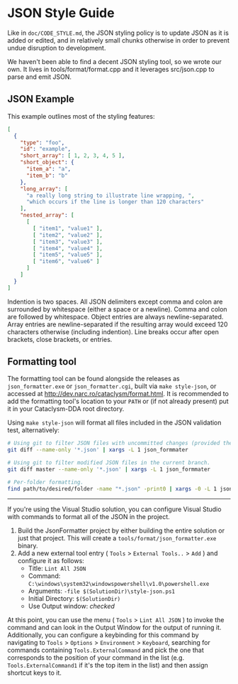 # JSON Style Guide

Like in `doc/CODE_STYLE.md`, the JSON styling policy is to update JSON as it is added or edited, and in relatively small chunks otherwise in order to prevent undue disruption to development.

We haven't been able to find a decent JSON styling tool, so we wrote our own.  It lives in tools/format/format.cpp and it leverages src/json.cpp to parse and emit JSON.

## JSON Example

This example outlines most of the styling features:

```json
[
  {
    "type": "foo",
    "id": "example",
    "short_array": [ 1, 2, 3, 4, 5 ],
    "short_object": {
      "item_a": "a",
      "item_b": "b"
    },
    "long_array": [
      "a really long string to illustrate line wrapping, ",
      "which occurs if the line is longer than 120 characters"
    ],
    "nested_array": [
      [
        [ "item1", "value1" ],
        [ "item2", "value2" ],
        [ "item3", "value3" ],
        [ "item4", "value4" ],
        [ "item5", "value5" ],
        [ "item6", "value6" ]
      ]
    ]
  }
]
```
Indention is two spaces.
All JSON delimiters except comma and colon are surrounded by whitespace (either a space or a newline).
Comma and colon are followed by whitespace.
Object entries are always newline-separated.
Array entries are newline-separated if the resulting array would exceed 120 characters otherwise (including indention).
Line breaks occur after open brackets, close brackets, or entries.

## Formatting tool

The formatting tool can be found alongside the releases as `json_formatter.exe` or `json_formatter.cgi`, built via `make style-json`, or accessed at <http://dev.narc.ro/cataclysm/format.html>.  It is recommended to add the formatting tool's location to your `PATH` or (if not already present) put it in your Cataclysm-DDA root directory.

Using `make style-json` will format all files included in the JSON validation test, alternatively:
```sh
# Using git to filter JSON files with uncommitted changes (provided there are no spaces in the file or directory names).
git diff --name-only '*.json' | xargs -L 1 json_formmater

# Using git to filter modified JSON files in the current branch.
git diff master --name-only '*.json' | xargs -L 1 json_formmater

# Per-folder formatting.
find path/to/desired/folder -name "*.json" -print0 | xargs -0 -L 1 json_formatter
```
---
If you're using the Visual Studio solution, you can configure Visual Studio with
commands to format all of the JSON in the project.

1. Build the JsonFormatter project by either building the entire solution or
   just that project. This will create a `tools/format/json_formatter.exe`
   binary.
2. Add a new external tool entry ( `Tools` > `External Tools..` > `Add` ) and
   configure it as follows:
   * Title: `Lint All JSON`
   * Command: `C:\windows\system32\windowspowershell\v1.0\powershell.exe`
   * Arguments: `-file $(SolutionDir)\style-json.ps1`
   * Initial Directory: `$(SolutionDir)`
   * Use Output window: *checked*

At this point, you can use the menu ( `Tools` > `Lint All JSON` ) to invoke the
command and can look in the Output Window for the output of running it.
Additionally, you can configure a keybinding for this command by navigating to
`Tools` > `Options` > `Environment` > `Keyboard`, searching for commands
containing `Tools.ExternalCommand` and pick the one that corresponds to the
position of your command in the list (e.g. `Tools.ExternalCommand1` if it's the
top item in the list) and then assign shortcut keys to it.

